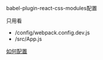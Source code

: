 babel-plugin-react-css-modules配置

只用看 
*   /config/webpack.config.dev.js
*   /src/App.js


[如何配置](https://an0313.github.io/2018/12/19/babel-plugin-react-css-modules%E7%9A%84%E9%85%8D%E7%BD%AE/)